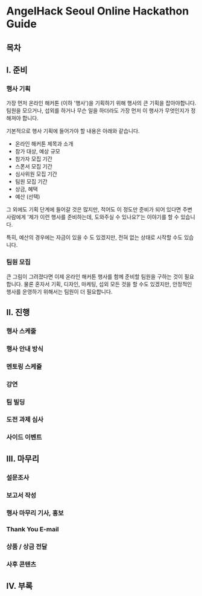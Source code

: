 # AngelHack Seoul Online Hackathon Guide

## 목차

## I. 준비

### 행사 기획 

가장 먼저 온라인 해커톤 (이하 '행사')을 기획하기 위해 행사의 큰 기획을 잡아야합니다.
팀원을 모으거나, 섭외를 하거나 무슨 일을 하더라도 가장 먼저 이 행사가 무엇인지가 정해져야 합니다.

기본적으로 행사 기획에 들어가야 할 내용은 아래와 같습니다.

- 온라인 해커톤 제목과 소개
- 참가 대상, 예상 규모
- 참가자 모집 기간
- 스폰서 모집 기간
- 심사위원 모집 기간
- 팀원 모집 기간
- 상금, 혜택
- 예산 (선택)

그 외에도 기획 단계에 들어갈 것은 많지만, 적어도 이 정도만 준비가 되어 있다면 주변 사람에게 '제가 이런 행사를 준비하는데, 도와주실 수 있나요?'는 이야기를 할 수 있습니다. 

특히, 예산의 경우에는 자금이 있을 수 도 있겠지만, 전혀 없는 상태로 시작할 수도 있습니다.

### 팀원 모집

큰 그림이 그려졌다면 이제 온라인 해커톤 행사를 함께 준비할 팀원을 구하는 것이 필요합니다.
물론 혼자서 기획, 디자인, 마케팅, 섭외 모든 것을 할 수도 있겠지만, 안정적인 행사를 운영하기 위해서는 팀원이 더 필요합니다. 

## II. 진행

### 행사 스케줄

### 행사 안내 방식

### 멘토링 스케쥴

### 강연

### 팀 빌딩

### 도전 과제 심사

### 사이드 이벤트

## III. 마무리

### 설문조사

### 보고서 작성

### 행사 마무리 기사, 홍보

### Thank You E-mail

### 상품 / 상금 전달

### 사후 콘텐츠

## IV. 부록
